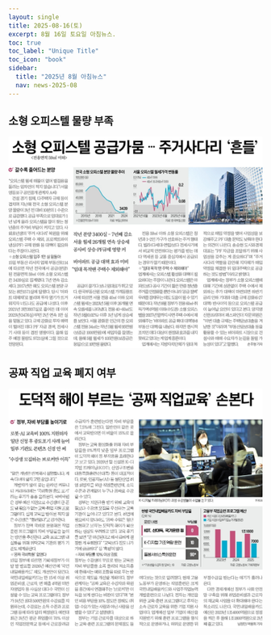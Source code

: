 ```yaml
---
layout: single
title: 2025-08-16(토)
excerpt: 8월 16일 토요일 아침뉴스.
toc: true
toc_label: "Unique Title"
toc_icon: "book"
sidebar:
  title: "2025년 8월 아침뉴스"
  nav: news-2025-08
---
```


## 소형 오피스텔 물량 부족
![소형 오피스텔 물량 부족](/assets/images/1755345844690.jpg)

## 공짜 직업 교육 폐지 여부
![공짜 직업 교육](assets/images/news/2025/2025-08/1755347084781.jpg)
